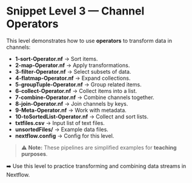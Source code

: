 # Snippet Level 3 — Channel Operators

This level demonstrates how to use **operators** to transform data in channels:

- **1-sort-Operator.nf** → Sort items.
- **2-map-Operator.nf** → Apply transformations.
- **3-filter-Operator.nf** → Select subsets of data.
- **4-flatmap-Operator.nf** → Expand collections.
- **5-groupTuple-Operator.nf** → Group related items.
- **6-collect-Operator.nf** → Collect items into a list.
- **7-combine-Operator.nf** → Combine channels together.
- **8-join-Operator.nf** → Join channels by keys.
- **9-Meta-Operator.nf** → Work with metadata.
- **10-toSortedList-Operator.nf** → Collect and sort lists.
- **txtfiles.csv** → Input list of text files.
- **unsortedFiles/** → Example data files.
- **nextflow.config** → Config for this level.

> ⚠️ **Note:** These pipelines are simplified examples for **teaching purposes**.

➡️ Use this level to practice transforming and combining data streams in Nextflow.

